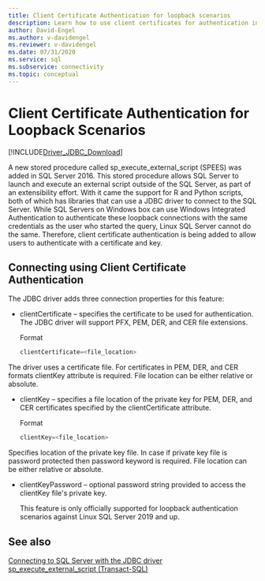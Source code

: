 ```yaml
---
title: Client Certificate Authentication for loopback scenarios
description: Learn how to use client certificates for authentication in loopback scenarios on SQL Server.
author: David-Engel
ms.author: v-davidengel
ms.reviewer: v-davidengel
ms.date: 07/31/2020
ms.service: sql
ms.subservice: connectivity
ms.topic: conceptual
---
```

# Client Certificate Authentication for Loopback Scenarios

[!INCLUDE[Driver_JDBC_Download](../../includes/driver_jdbc_download.md)]

A new stored procedure called sp_execute_external_script (SPEES) was added in SQL Server 2016. This stored procedure allows SQL Server to launch and execute an external script outside of the SQL Server, as part of an extensibility effort. With it came the support for R and Python scripts, both of which has libraries that can use a JDBC driver to connect to the SQL Server. While SQL Servers on Windows box can use Windows Integrated Authentication to authenticate these loopback connections with the same credentials as the user who started the query, Linux SQL Server cannot do the same. Therefore, client certificate authentication is being added to allow users to authenticate with a certificate and key.

## Connecting using Client Certificate Authentication

The JDBC driver adds three connection properties for this feature:

* clientCertificate – specifies the certificate to be used for authentication. The JDBC driver will support PFX, PEM, DER, and CER file extensions.

  Format

  ```java
  clientCertificate=<file_location>
  ```

The driver uses a certificate file. For certificates in PEM, DER, and CER formats clientKey attribute is required. File location can be either relative or absolute.

* clientKey – specifies a file location of the private key for PEM, DER, and CER certificates specified by the clientCertificate attribute.

  Format

  ```java
  clientKey=<file_location>
  ```

Specifies location of the private key file. In case if private key file is password protected then password keyword is required. File location can be either relative or absolute.

* clientKeyPassword – optional password string provided to access the clientKey file's private key.

  This feature is only officially supported for loopback authentication scenarios against Linux SQL Server 2019 and up.

## See also

[Connecting to SQL Server with the JDBC driver](../../connect/jdbc/connecting-to-sql-server-with-the-jdbc-driver.md)  
[sp_execute_external_script (Transact-SQL)](../../relational-databases/system-stored-procedures/sp-execute-external-script-transact-sql.md)
